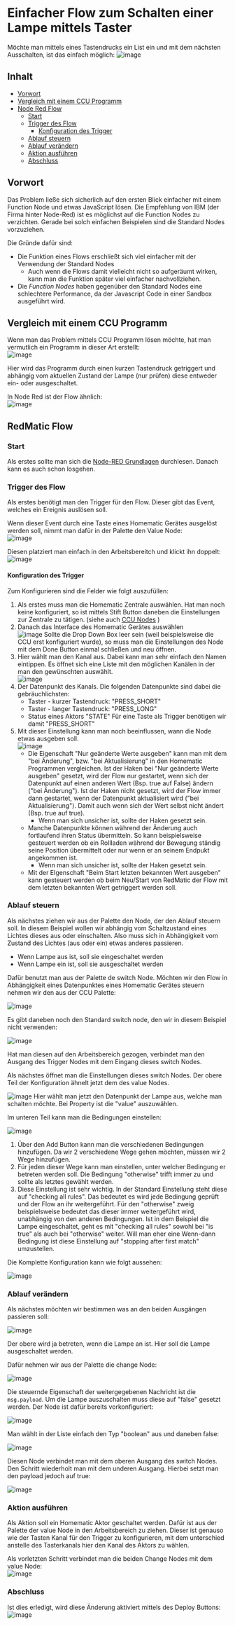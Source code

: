 # Einfacher Flow zum Schalten einer Lampe mittels Taster

Möchte man mittels eines Tastendrucks ein List ein und mit dem nächsten Ausschalten, ist das einfach möglich:
![image](https://user-images.githubusercontent.com/12692680/44587420-2ebe2d00-a7b3-11e8-8f43-9019480b0600.png)

## Inhalt
  - [Vorwort](#Vorwort)
  - [Vergleich mit einem CCU Programm](#vergleich-mit-einem-ccu-programm)
  - [Node Red Flow](#node-red-flow)
    - [Start](#start)
    - [Trigger des Flow](#trigger-des-flow)
      - [Konfiguration des Trigger](#konfiguration-des-trigger)
    - [Ablauf steuern](#ablauf-steuern)
    - [Ablauf verändern](#ablauf-verandern)
    - [Aktion ausführen](#aktion-ausfuhren)
    - [Abschluss](#abschluss)

## Vorwort

Das Problem ließe sich sicherlich auf den ersten Blick einfacher mit einem Function Node und etwas JavaScript lösen. Die Empfehlung von IBM (der Firma hinter Node-Red) ist es möglichst auf die Function Nodes zu verzichten. Gerade bei solch einfachen Beispielen sind die Standard Nodes vorzuziehen.

Die Gründe dafür sind:
 - Die Funktion eines Flows erschließt sich viel einfacher mit der Verwendung der Standard Nodes
    - Auch wenn die Flows damit vielleicht nicht so aufgeräumt wirken, kann man die Funktion später viel einfacher nachvollziehen.
 - Die *Function Nodes* haben gegenüber den Standard Nodes eine schlechtere Performance, da der Javascript Code in einer Sandbox ausgeführt wird.

## Vergleich mit einem CCU Programm

Wenn man das Problem mittels CCU Programm lösen möchte, hat man vermutlich ein Programm in dieser Art erstellt:    
![image](https://user-images.githubusercontent.com/12692680/45623821-de23b200-ba88-11e8-94ee-053888e7bac5.png)

Hier wird das Programm durch einen kurzen Tastendruck getriggert und abhängig vom aktuellen Zustand der Lampe (nur prüfen) diese entweder ein- oder ausgeschaltet.

In Node Red ist der Flow ähnlich:    
![image](https://user-images.githubusercontent.com/12692680/44587420-2ebe2d00-a7b3-11e8-8f43-9019480b0600.png)


## RedMatic Flow
### Start
Als erstes sollte man sich die [Node-RED Grundlagen](Node-RED) durchlesen. Danach kann es auch schon losgehen.


### Trigger des Flow
Als erstes benötigt man den Trigger für den Flow. Dieser gibt das Event, welches ein Ereignis auslösen soll.

Wenn dieser Event durch eine Taste eines Homematic Gerätes ausgelöst werden soll, nimmt man dafür in der Palette den Value Node:   
![image](https://user-images.githubusercontent.com/12692680/44587497-67f69d00-a7b3-11e8-9284-9b5b022cec19.png)

Diesen platziert man einfach in den Arbeitsbereitch und klickt ihn doppelt:    
![image](https://user-images.githubusercontent.com/12692680/44587735-1dc1eb80-a7b4-11e8-860f-d5058af7432c.png)

#### Konfiguration des Trigger
Zum Konfigurieren sind die Felder wie folgt auszufüllen:
1. Als erstes muss man die Homematic Zentrale auswählen. Hat man noch keine konfiguriert, so ist mittels Stift Button daneben die Einstellungen zur Zentrale zu tätigen. (siehe auch [CCU Nodes](CCU-Nodes) )
2. Danach das Interface des Homematic Gerätes auswählen    
![image](https://user-images.githubusercontent.com/12692680/44587957-b3f61180-a7b4-11e8-886d-9aa9c8d3b5cf.png) Sollte die Drop Down Box leer sein (weil beispielsweise die CCU erst konfiguriert wurde), so muss man die Einstellungen des Node mit dem Done Button einmal schließen und neu öffnen.
3. Hier wählt man den Kanal aus. Dabei kann man sehr einfach den Namen eintippen. Es öffnet sich eine Liste mit den möglichen Kanälen in der man den gewünschten auswählt.     
![image](https://user-images.githubusercontent.com/12692680/44588257-8198e400-a7b5-11e8-943d-fd55bdae5bca.png)
4. Der Datenpunkt des Kanals. Die folgenden Datenpunkte sind dabei die gebräuchlichsten:
    * Taster - kurzer Tastendruck: "PRESS_SHORT"
    * Taster - langer Tastendruck: "PRESS_LONG"
    * Status eines Aktors "STATE"
    Für eine Taste als Trigger benötigen wir damit "PRESS_SHORT"
5. Mit dieser Einstellung kann man noch beeinflussen, wann die Node etwas ausgeben soll.     
![image](https://user-images.githubusercontent.com/12692680/44588712-c2452d00-a7b6-11e8-9fbf-db21c17b9fdd.png)
    * Die Eigenschaft "Nur geänderte Werte ausgeben" kann man mit dem "bei Änderung", bzw. "bei Aktualisierung" in den Homematic Programmen vergleichen. Ist der Haken bei "Nur geänderte Werte ausgeben" gesetzt, wird der Flow nur gestartet, wenn sich der Datenpunkt auf einen anderen Wert (Bsp. true auf False) ändern ("bei Änderung"). Ist der Haken nicht gesetzt, wird der Flow immer dann gestartet, wenn der Datenpunkt aktualisiert wird ("bei Aktualisierung"). Damit auch wenn sich der Wert selbst nicht ändert (Bsp. true auf true).
      * Wenn man sich unsicher ist, sollte der Haken gesetzt sein.
    * Manche Datenpunkte können während der Änderung auch fortlaufend ihren Status übermitteln. So kann beispielsweise gesteuert werden ob ein Rollladen während der Bewegung ständig seine Position übermittelt oder nur wenn er an seinem Endpukt angekommen ist.
      * Wenn man sich unsicher ist, sollte der Haken gesetzt sein.
    * Mit der EIgenschaft "Beim Start letzten bekannten Wert ausgeben" kann gesteuert werden ob beim Neu/Start von RedMatic der Flow mit dem letzten bekannten Wert getriggert werden soll.

### Ablauf steuern
Als nächstes ziehen wir aus der Palette den Node, der den Ablauf steuern soll. In diesem Beispiel wollen wir abhängig vom Schaltzustand eines Lichtes dieses aus oder einschalten. Also muss sich in Abhängigkeit vom Zustand des Lichtes (aus oder ein) etwas anderes passieren.
 - Wenn Lampe aus ist, soll sie eingeschaltet werden
 - Wenn Lampe ein ist, soll sie ausgeschaltet werden

Dafür benutzt man aus der Palette de switch Node.
Möchten wir den Flow in Abhängigkeit eines Datenpunktes eines Homematic Gerätes steuern nehmen wir den aus der CCU Palette:

![image](https://user-images.githubusercontent.com/12692680/44588995-970f0d80-a7b7-11e8-9bff-2d1da501345a.png)


Es gibt daneben noch den Standard switch node, den wir in diesem Beispiel nicht verwenden:

![image](https://user-images.githubusercontent.com/12692680/44588964-7ba40280-a7b7-11e8-8c02-6816a98a2122.png)


Hat man diesen auf den Arbeitsbereich gezogen, verbindet man den Ausgang des Trigger Nodes mit dem Eingang dieses switch Nodes.

Als nächstes öffnet man die Einstellungen dieses switch Nodes.
Der obere Teil der Konfiguration ähnelt jetzt dem des value Nodes.

![image](https://user-images.githubusercontent.com/12692680/44589104-e5bca780-a7b7-11e8-9609-57bc04de5f42.png)
Hier wählt man jetzt den Datenpunkt der Lampe aus, welche man schalten möchte.
Bei Property ist die "value" auszuwählen.

Im unteren Teil kann man die Bedingungen einstellen:

![image](https://user-images.githubusercontent.com/12692680/44589627-4f898100-a7b9-11e8-878d-316b88b4e3e0.png)

1. Über den Add Button kann man die verschiedenen Bedingungen hinzufügen. Da wir 2 verschiedene Wege gehen möchten, müssen wir 2 Wege hinzufügen.
2. Für jeden dieser Wege kann man einstellen, unter welcher Bedingung er betreten werden soll. Die Bedingung "otherwise" trifft immer zu und sollte als letztes gewählt werden.
3. Diese Einstellung ist sehr wichtig. In der Standard Einstellung steht diese auf "checking all rules". Das bedeutet es wird jede Bedingung geprüft und der Flow an ihr weitergeführt. Für den "otherwise" zweig beispielsweise bedeutet das dieser immer weitergeführt wird, unabhängig von den anderen Bedingungen. Ist in dem Beispiel die Lampe eingeschaltet, geht es mit "checking all rules" sowohl bei "is true" als auch bei "otherwise" weiter. Will man eher eine Wenn-dann Bedingung ist diese Einstellung auf "stopping after first match" umzustellen.

Die Komplette Konfiguration kann wie folgt aussehen:

![image](https://user-images.githubusercontent.com/12692680/44590081-8a3fe900-a7ba-11e8-921f-e0ba6d4214c2.png)

### Ablauf verändern
Als nächstes möchten wir bestimmen was an den beiden Ausgängen passieren soll:

![image](https://user-images.githubusercontent.com/12692680/44590167-c4a98600-a7ba-11e8-84fa-8c6c3b93f114.png)

Der obere wird ja betreten, wenn die Lampe an ist. Hier soll die Lampe ausgeschaltet werden.

Dafür nehmen wir aus der Palette die change Node:

![image](https://user-images.githubusercontent.com/12692680/44590222-eefb4380-a7ba-11e8-8157-0387bdae5f8c.png)

Die steuernde Eigenschaft der weitergegebenen Nachricht ist die `msg.payload`. Um die Lampe auszuschalten muss diese auf "false" gesetzt werden. Der Node ist dafür bereits vorkonfiguriert:

![image](https://user-images.githubusercontent.com/12692680/44590285-12be8980-a7bb-11e8-89cf-0e96f34f5170.png)

Man wählt in der Liste einfach den Typ "boolean" aus und daneben false:

![image](https://user-images.githubusercontent.com/12692680/44590418-692bc800-a7bb-11e8-9773-824e69721a0f.png)

Diesen Node verbindet man mit dem oberen Ausgang des switch Nodes. Den Schritt wiederholt man mit dem underen Ausgang. Hierbei setzt man den payload jedoch auf true:

![image](https://user-images.githubusercontent.com/12692680/44590514-a3956500-a7bb-11e8-835e-76600cd1f17d.png)

### Aktion ausführen
Als Aktion soll ein Homematic Aktor geschaltet werden.
Dafür ist aus der Palette der value Node in den Arbeitsbereich zu ziehen.
Dieser ist genauso wie der Tasten Kanal für den Trigger zu konfigurieren, mit dem unterschied anstelle des Tasterkanals hier den Kanal des Aktors zu wählen.

Als vorletzten Schritt verbindet man die beiden Change Nodes mit dem value Node:    
![image](https://user-images.githubusercontent.com/12692680/44587420-2ebe2d00-a7b3-11e8-8f43-9019480b0600.png)

### Abschluss
Ist dies erledigt, wird diese Änderung aktiviert mittels des Deploy Buttons:    
![image](https://user-images.githubusercontent.com/12692680/44590937-962caa80-a7bc-11e8-9df3-592da55d8098.png)

